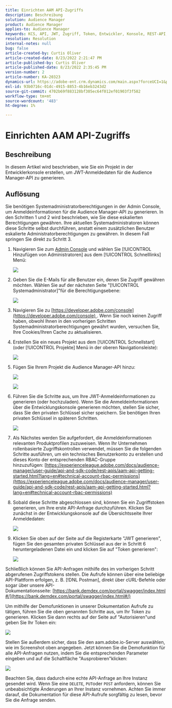 ```yaml
---
title: Einrichten AAM API-Zugriffs
description: Beschreibung
solution: Audience Manager
product: Audience Manager
applies-to: Audience Manager
keywords: KCS, API, JWT, Zugriff, Token, Entwickler, Konsole, REST-API, REST
resolution: Resolution
internal-notes: null
bug: false
article-created-by: Curtis Oliver
article-created-date: 8/23/2022 2:21:47 PM
article-published-by: Curtis Oliver
article-published-date: 8/23/2022 2:35:45 PM
version-number: 2
article-number: KA-20323
dynamics-url: https://adobe-ent.crm.dynamics.com/main.aspx?forceUCI=1&pagetype=entityrecord&etn=knowledgearticle&id=494ec7ea-ee22-ed11-b83e-0022480868ff
exl-id: 93b0716c-01dc-4915-8853-4b16eb3243d2
source-git-commit: 4702b69f883128bf305ec64f012ef01903f3f582
workflow-type: tm+mt
source-wordcount: '483'
ht-degree: 1%

---
```


# Einrichten AAM API-Zugriffs

## Beschreibung

In diesem Artikel wird beschrieben, wie Sie ein Projekt in der Entwicklerkonsole erstellen, um JWT-Anmeldedaten für die Audience Manager-API zu generieren.

## Auflösung

Sie benötigen Systemadministratorberechtigungen in der Admin Console, um Anmeldeinformationen für die Audience Manager-API zu generieren. In den Schritten 1 und 2 wird beschrieben, wie Sie diese eskalierten Berechtigungen gewähren. Ihre aktuellen Systemadministratoren können diese Schritte selbst durchführen, anstatt einem zusätzlichen Benutzer eskalierte Administratorberechtigungen zu gewähren. In diesem Fall springen Sie direkt zu Schritt 3.

1. Navigieren Sie zum [Admin Console](https://adminconsole.adobe.com/) und wählen Sie [!UICONTROL Hinzufügen von Administratoren] aus dem [!UICONTROL Schnelllinks] Menü:

   ![](assets/27c759f0-4418-ed11-b83e-0022480868ff.png)

1. Geben Sie die E-Mails für alle Benutzer ein, denen Sie Zugriff gewähren möchten. Wählen Sie auf der nächsten Seite &quot;[!UICONTROL Systemadministrator]&quot;für die Berechtigungsebene:

   ![](assets/4eaf764b-4518-ed11-b83e-0022480868ff.png)

1. Navigieren Sie zu [https://developer.adobe.com/console](https://developer.adobe.com/console) . Wenn Sie noch keinen Zugriff haben, obwohl Ihnen in den vorherigen Schritten Systemadministratorberechtigungen gewährt wurden, versuchen Sie, Ihre Cookies/Ihren Cache zu aktualisieren.

1. Erstellen Sie ein neues Projekt aus dem [!UICONTROL Schnellstart] (oder [!UICONTROL Projekte] Menü in der oberen Navigationsleiste):

   ![](assets/363a9d79-1418-ed11-b83e-0022480868ff.png)

1. Fügen Sie Ihrem Projekt die Audience Manager-API hinzu:

   ![](assets/a06e1ebd-1418-ed11-b83e-0022480868ff.png)

   ![](assets/26768505-1518-ed11-b83e-0022480868ff.png)

1. Führen Sie die Schritte aus, um Ihre JWT-Anmeldeinformationen zu generieren (oder hochzuladen). Wenn Sie die Anmeldeinformationen über die Entwicklungskonsole generieren möchten, stellen Sie sicher, dass Sie den privaten Schlüssel sicher speichern. Sie benötigen Ihren privaten Schlüssel in späteren Schritten. 

   ![](assets/d7e73a64-1518-ed11-b83e-0022480868ff.png)

1. Als Nächstes werden Sie aufgefordert, die Anmeldeinformationen relevanten Produktprofilen zuzuweisen. Wenn Ihr Unternehmen rollenbasierte Zugriffskontrollen verwendet, müssen Sie die folgenden Schritte ausführen, um ein technisches Benutzerkonto zu erstellen und dieses Konto der entsprechenden RBAC-Gruppe hinzuzufügen: [https://experienceleague.adobe.com/docs/audience-manager/user-guide/api-and-sdk-code/rest-apis/aam-api-getting-started.html?lang=en#technical-account-rbac-permissions](https://experienceleague.adobe.com/docs/audience-manager/user-guide/api-and-sdk-code/rest-apis/aam-api-getting-started.html?lang=en#technical-account-rbac-permissions)

1. Sobald diese Schritte abgeschlossen sind, können Sie ein Zugriffstoken generieren, um Ihre erste API-Anfrage durchzuführen. Klicken Sie zunächst in der Entwicklungskonsole auf die Übersichtsseite Ihrer Anmeldedaten:

   ![](assets/f9ef434b-ef22-ed11-b83e-0022480868ff.png)

1. Klicken Sie oben auf der Seite auf die Registerkarte &quot;JWT generieren&quot;, fügen Sie den gesamten privaten Schlüssel aus der in Schritt 6 heruntergeladenen Datei ein und klicken Sie auf &quot;Token generieren&quot;:

   ![](assets/54d65c8d-ef22-ed11-b83e-0022480868ff.png)

Schließlich können Sie API-Anfragen mithilfe des im vorherigen Schritt abgerufenen Zugriffstokens stellen. Die Aufrufe können über eine beliebige API-Plattform erfolgen, z. B. [!DNL Postman], direkt über cURL-Befehle oder sogar über unsere API-Dokumentationsseite: [https://bank.demdex.com/portal/swagger/index.html#/](https://bank.demdex.com/portal/swagger/index.html#/)

Um mithilfe der Demofunktionen in unserer Dokumentation Aufrufe zu tätigen, führen Sie die oben genannten Schritte aus, um Ihr Token zu generieren. Klicken Sie dann rechts auf der Seite auf &quot;Autorisieren&quot;und geben Sie Ihr Token ein:

![](assets/ba540b4f-f022-ed11-b83e-0022480868ff.png)

Stellen Sie außerdem sicher, dass Sie den aam.adobe.io-Server auswählen, wie im Screenshot oben angegeben. Jetzt können Sie die Demofunktion für alle API-Anfragen nutzen, indem Sie die entsprechenden Parameter eingeben und auf die Schaltfläche &quot;Ausprobieren&quot;klicken:

![](assets/0ef8197f-f022-ed11-b83e-0022480868ff.png)

Beachten Sie, dass dadurch eine echte API-Anfrage an Ihre Instanz gesendet wird. Wenn Sie eine `DELETE`, `PUT`oder `POST` anfordern, können Sie unbeabsichtigte Änderungen an Ihrer Instanz vornehmen. Achten Sie immer darauf, die Dokumentation für diese API-Aufrufe sorgfältig zu lesen, bevor Sie die Anfrage senden.

